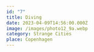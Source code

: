 ```yaml
---
id: "7"
title: Diving
date: 2023-04-09T14:56:00.000Z
image: /images/photo12_9a.webp
category: Strange Cities
place: Copenhagen
---
```

